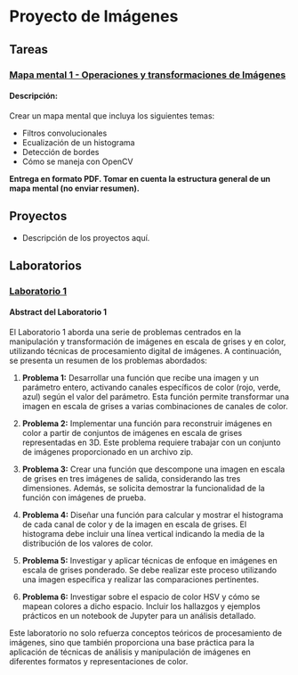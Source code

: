 # Proyecto de Imágenes

## Tareas
### [Mapa mental 1 - Operaciones y transformaciones de Imágenes](MM1_24006981/)

#### Descripción:
Crear un mapa mental que incluya los siguientes temas:
- Filtros convolucionales
- Ecualización de un histograma
- Detección de bordes
- Cómo se maneja con OpenCV

**Entrega en formato PDF. Tomar en cuenta la estructura general de un mapa mental (no enviar resumen).**

## Proyectos
- Descripción de los proyectos aquí.

## Laboratorios
### [Laboratorio 1](Lab1_24006981/)
#### Abstract del Laboratorio 1

El Laboratorio 1 aborda una serie de problemas centrados en la manipulación y transformación de imágenes en escala de grises y en color, utilizando técnicas de procesamiento digital de imágenes. A continuación, se presenta un resumen de los problemas abordados:

1. **Problema 1:** 
   Desarrollar una función que recibe una imagen y un parámetro entero, activando canales específicos de color (rojo, verde, azul) según el valor del parámetro. Esta función permite transformar una imagen en escala de grises a varias combinaciones de canales de color.

2. **Problema 2:**
   Implementar una función para reconstruir imágenes en color a partir de conjuntos de imágenes en escala de grises representadas en 3D. Este problema requiere trabajar con un conjunto de imágenes proporcionado en un archivo zip.

3. **Problema 3:**
   Crear una función que descompone una imagen en escala de grises en tres imágenes de salida, considerando las tres dimensiones. Además, se solicita demostrar la funcionalidad de la función con imágenes de prueba.

4. **Problema 4:**
   Diseñar una función para calcular y mostrar el histograma de cada canal de color y de la imagen en escala de grises. El histograma debe incluir una línea vertical indicando la media de la distribución de los valores de color.

5. **Problema 5:**
   Investigar y aplicar técnicas de enfoque en imágenes en escala de grises ponderado. Se debe realizar este proceso utilizando una imagen específica y realizar las comparaciones pertinentes.

6. **Problema 6:**
   Investigar sobre el espacio de color HSV y cómo se mapean colores a dicho espacio. Incluir los hallazgos y ejemplos prácticos en un notebook de Jupyter para un análisis detallado.

Este laboratorio no solo refuerza conceptos teóricos de procesamiento de imágenes, sino que también proporciona una base práctica para la aplicación de técnicas de análisis y manipulación de imágenes en diferentes formatos y representaciones de color.

